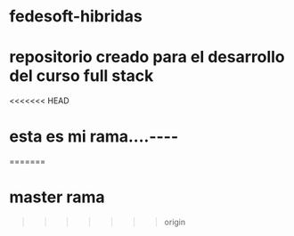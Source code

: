 # fedesoft-hibridas
# repositorio creado para el desarrollo del curso full stack
<<<<<<< HEAD
# esta es mi rama....----
=======
# master rama
>>>>>>> origin
